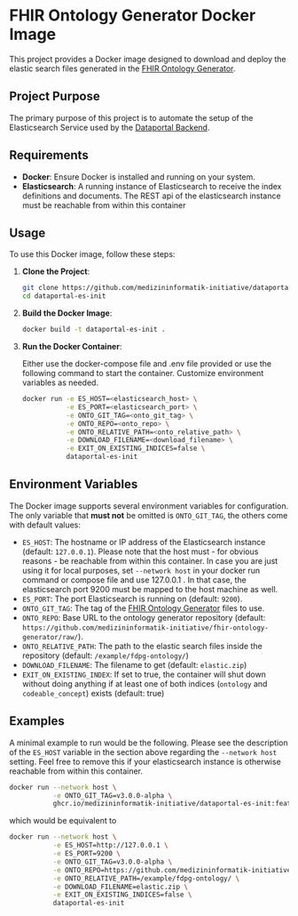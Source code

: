 # FHIR Ontology Generator Docker Image

This project provides a Docker image designed to download and deploy the elastic search files generated in the [FHIR Ontology Generator](https://github.com/medizininformatik-initiative/fhir-ontology-generator).

## Project Purpose

The primary purpose of this project is to automate the setup of the Elasticsearch Service used by the [Dataportal Backend](https://github.com/medizininformatik-initiative/feasibility-backend).

## Requirements

- **Docker**: Ensure Docker is installed and running on your system.
- **Elasticsearch**: A running instance of Elasticsearch to receive the index definitions and documents. The REST api of the elasticsearch instance must be reachable from within this container

## Usage

To use this Docker image, follow these steps:

1. **Clone the Project**:
   ```bash
   git clone https://github.com/medizininformatik-initiative/dataportal-es-init
   cd dataportal-es-init
   ```

2. **Build the Docker Image**:
   ```bash
   docker build -t dataportal-es-init .
   ```

3. **Run the Docker Container**:

   Either use the docker-compose file and .env file provided or use the following command to start the container. Customize environment variables as needed.
   ```bash
   docker run -e ES_HOST=<elasticsearch_host> \
              -e ES_PORT=<elasticsearch_port> \
              -e ONTO_GIT_TAG=<onto_git_tag> \
              -e ONTO_REPO=<onto_repo> \
              -e ONTO_RELATIVE_PATH=<onto_relative_path> \
              -e DOWNLOAD_FILENAME=<download_filename> \
              -e EXIT_ON_EXISTING_INDICES=false \
              dataportal-es-init
   ```

## Environment Variables

The Docker image supports several environment variables for configuration. The only variable that **must not** be omitted is `ONTO_GIT_TAG`, the others come with default values:

- `ES_HOST`: The hostname or IP address of the Elasticsearch instance (default: `127.0.0.1`). Please note that the host must - for obvious reasons - be reachable from within this container. In case you are just using it for local purposes, set `--network host` in your docker run command or compose file and use 127.0.0.1 . In that case, the elasticsearch port 9200 must be mapped to the host machine as well.
- `ES_PORT`: The port Elasticsearch is running on (default: `9200`).
- `ONTO_GIT_TAG`: The tag of the [FHIR Ontology Generator](https://github.com/medizininformatik-initiative/fhir-ontology-generator) files to use.
- `ONTO_REPO`: Base URL to the ontology generator repository (default: `https://github.com/medizininformatik-initiative/fhir-ontology-generator/raw/`).
- `ONTO_RELATIVE_PATH`: The path to the elastic search files inside the repository (default: `/example/fdpg-ontology/`) 
- `DOWNLOAD_FILENAME`: The filename to get (default: `elastic.zip`)
- `EXIT_ON_EXISTING_INDEX`: If set to true, the container will shut down without doing anything if at least one of both indices (`ontology` and `codeable_concept`) exists (default: true)

## Examples

A minimal example to run would be the following. Please see the description of the `ES_HOST` variable in the section above regarding the `--network host` setting. Feel free to remove this if your elasticsearch instance is otherwise reachable from within this container.

```bash
docker run --network host \
           -e ONTO_GIT_TAG=v3.0.0-alpha \
           ghcr.io/medizininformatik-initiative/dataportal-es-init:feature-1-create-es-init-container
```

which would be equivalent to

```bash
docker run --network host \
           -e ES_HOST=http://127.0.0.1 \
           -e ES_PORT=9200 \
           -e ONTO_GIT_TAG=v3.0.0-alpha \
           -e ONTO_REPO=https://github.com/medizininformatik-initiative/fhir-ontology-generator/raw/ \
           -e ONTO_RELATIVE_PATH=/example/fdpg-ontology/ \
           -e DOWNLOAD_FILENAME=elastic.zip \
           -e EXIT_ON_EXISTING_INDICES=false \
           dataportal-es-init
```
